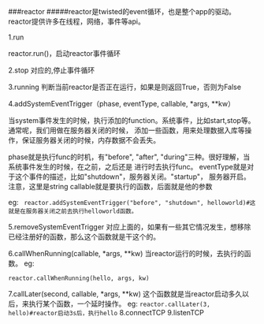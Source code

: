 ###reactor
#####reactor是twisted的event循环，也是整个app的驱动。reactor提供许多在线程，网络，事件等api。

1.run

  reactor.run()，启动reactor事件循环
  
2.stop
  对应的,停止事件循环
  
3.running
  判断当前reactor是否正在运行，如果是则返回True，否则为False
  
4.addSystemEventTrigger（phase, eventType, callable, *args, **kw）

  当system事件发生的时候，执行添加的function。系统事件，比如start,stop等。通常呢，我们用做在服务器关闭的时候，
  添加一些函数，用来处理数据入库等操作，保证服务器关闭的时候，内存数据不会丢失。
  
  phase就是执行func的时机，有"before", "after", "during"三种。很好理解，当系统事件发生的时候，在之前，之后还是
  进行时去执行func。
  eventType就是对于这个事件的描述，比如"shutdown"，服务器关闭。"startup"， 服务器开启。注意，这里是string
  callable就是要执行的函数，后面就是他的参数
  
  eg:
     ``` 
     reactor.addSystemEventTrigger("before", "shutdown", helloworld)#这就是在服务器关闭之前去执行helloworld函数。
     ```
 
5.removeSystemEventTrigger
  对应上面的，如果有一些其它情况发生，想移除已经注册好的函数，那么这个函数就是干这个的。

6.callWhenRunning(callable, *args, **kw)
  当reactor运行的时候，去执行的函数。
  eg:
   ``` 
   reactor.callWhenRunning(hello, args, kw)
   ```
7.callLater(second, callable, *args, **kw)
  这个函数就是当reactor启动多久以后，来执行某个函数，一个延时操作。
  eg:
    ```
    reactor.callLater(3, hello)#reactor启动3s后，执行hello
    ```
8.connectTCP
9.listenTCP